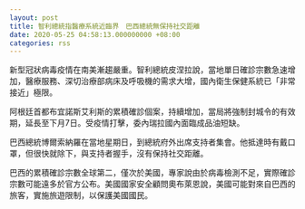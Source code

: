 ```yaml
---
layout: post
title: 智利總統指醫療系統近臨界　巴西總統無保持社交距離
date: 2020-05-25 04:58:13.000000000 +08:00
categories: rss
---
```


新型冠狀病毒疫情在南美漸趨嚴重。智利總統皮涅拉說，當地單日確診宗數急速增加，醫療服務、深切治療部病床及呼吸機的需求大增，國內衛生保健系統已「非常接近」極限。

阿根廷首都布宜諾斯艾利斯的累積確診個案，持續增加，當局將強制封城令的有效期，延長至下月7日。受疫情打擊，委內瑞拉國內面臨成品油短缺。

巴西總統博爾索納羅在當地星期日，到總統府外出席支持者集會。他抵達時有戴口罩，但很快就除下，與支持者握手，沒有保持社交距離。

巴西的累積確診宗數全球第二，僅次於美國，專家說由於病毒檢測不足，實際確診宗數可能遠多於官方公布。美國國家安全顧問奧布萊恩說，美國可能對來自巴西的旅客，實施旅遊限制，以保護美國國民。
